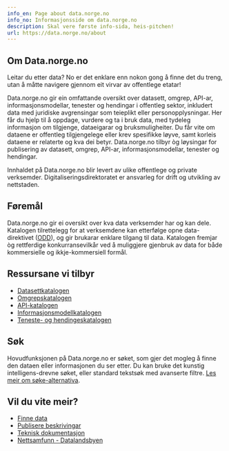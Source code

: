 ```yaml
---
info_en: Page about data.norge.no
info_no: Informasjonsside om data.norge.no
description: Skal vere første info-sida, heis-pitchen!
url: https://data.norge.no/about
---
```


## Om Data.norge.no

Leitar du etter data? No er det enklare enn nokon gong å finne det du treng, utan å måtte navigere gjennom eit virvar av offentlege etatar!

Data.norge.no gir ein omfattande oversikt over datasett, omgrep, API-ar, informasjonsmodellar, tenester og hendingar i offentleg sektor, inkludert data med juridiske avgrensingar som teieplikt eller personopplysningar. Her får du hjelp til å oppdage, vurdere og ta i bruk data, med tydeleg informasjon om tilgjenge, dataeigarar og bruksmuligheiter. Du får vite om dataene er offentleg tilgjengelege eller krev spesifikke løyve, samt korleis dataene er relaterte og kva dei betyr. Data.norge.no tilbyr òg løysingar for publisering av datasett, omgrep, API-ar, informasjonsmodellar, tenester og hendingar.

Innhaldet på Data.norge.no blir levert av ulike offentlege og private verksemder. Digitaliseringsdirektoratet er ansvarleg for drift og utvikling av nettstaden.

## Føremål

Data.norge.no gir ei oversikt over kva data verksemder har og kan dele. Katalogen tilrettelegg for at verksemdene kan etterfølge opne data-direktivet ([ODD](https://www.digdir.no/datadeling/oversikt-over-eu-regelverk-om-deling-og-bruk-av-data/3251#pne_datadirektivetopen_data_directive_odd)), og gir brukarar enklare tilgang til data. Katalogen fremjar òg rettferdige konkurransevilkår ved å muliggjere gjenbruk av data for både kommersielle og ikkje-kommersiell formål.

## Ressursane vi tilbyr

- [Datasettkatalogen](https://data.norge.no/datasets)
- [Omgrepskatalogen](https://data.norge.no/concepts)
- [API-katalogen](https://data.norge.no/data-services)
- [Informasjonsmodellkatalogen](https://data.norge.no/information-models)
- [Teneste- og hendingeskatalogen](https://data.norge.no/public-services-and-events)

## Søk

Hovudfunksjonen på Data.norge.no er søket, som gjer det mogleg å finne den dataen eller informasjonen du ser etter. Du kan bruke det kunstig intelligens-drevne søket, eller standard tekstsøk med avanserte filtre. [Les meir om søke-alternativa](lenke).

## Vil du vite meir?

- [Finne data](lenke)
- [Publisere beskrivingar](lenke)
- [Teknisk dokumentasjon](https://informasjonsforvaltning.github.io/)
- [Nettsamfunn - Datalandsbyen](https://datalandsbyen.norge.no/)
